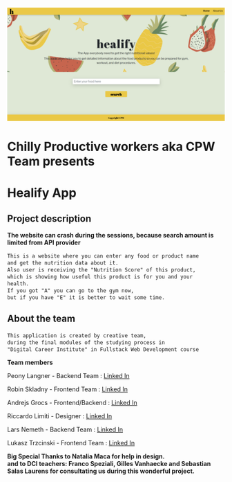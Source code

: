 

![image info](/src/assets/images/CPW.png)


# Chilly Productive workers aka CPW Team presents
# Healify App


## Project description


**The website can crash during the sessions, because search amount is limited from API provider**

```
This is a website where you can enter any food or product name
and get the nutrition data about it.
Also user is receiving the "Nutrition Score" of this product,
which is showing how useful this product is for you and your
health.
If you got "A" you can go to the gym now,
but if you have "E" it is better to wait some time. 
```



## About the team

```
This application is created by creative team,
during the final modules of the studying process in
"Digital Career Institute" in Fullstack Web Development course

```
**Team members**

Peony Langner - Backend Team :  [Linked In](https://www.linkedin.com/in/peony-langner-6808b218a/)</br>

Robin Skladny - Frontend Team : [Linked In](https://www.linkedin.com/in/robin-skladny-647a1b229/)</br>


Andrejs Grocs - Frontend/Backend : [Linked In](https://www.linkedin.com/in/andrejs-grocs-andrey-detochkin-ab2106141) </br>

Riccardo Limiti - Designer : [Linked In](https://www.linkedin.com/in/riccardo-limiti-a81061226/) </br>

Lars Nemeth - Backend Team :  [Linked In](https://www.linkedin.com/in/lars-nemeth-a2b28ab4/)</br>

Lukasz Trzcinski - Frontend Team : [Linked In](https://www.linkedin.com/in/lukasz-trzcinski-berlin/) </br>


**Big Special Thanks to Natalia Maca for help in design.**</br>
**and to DCI teachers: Franco Speziali, Gilles Vanhaecke and Sebastian Salas Laurens for consultating us during this wonderful project.**

